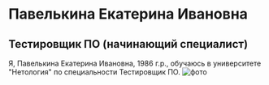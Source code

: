 # Павелькина Екатерина Ивановна
## Тестировщик ПО (начинающий специалист)
Я, Павелькина Екатерина Ивановна, 1986 г.р., обучаюсь в университете "Нетология" по специальности Тестировщик ПО.
![фото](https://sun9-84.userapi.com/impg/WoDHLSNvM7H1fbv6kAnUuLb8DbKcJlXAF4D8RA/Nx6lAM6cj9k.jpg?size=720x1080&quality=95&sign=023f2774a386891e75f0019f3551e819&type=album)